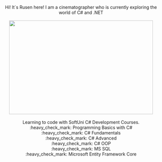 <p align="center">
Hi! It`s Rusen here! I am a cinematographer who is currently exploring the world of C# and .NET  <br />
  <br />
  <img width="460" height="300" src="https://media.giphy.com/media/ZVik7pBtu9dNS/giphy.gif"><br />
  <br />
  Learning to code with SoftUni C# Development Courses.<br />
:heavy_check_mark:  Programming Basics with C#<br />
:heavy_check_mark:  C# Fundamentals<br />
:heavy_check_mark:  C# Advanced<br />
:heavy_check_mark:  C# OOP<br />
:heavy_check_mark:  MS SQL <br />
:heavy_check_mark:  Microsoft Entity Framework Core <br />
</p>

<!--
**rusenminchev/rusenminchev** is a ✨ _special_ ✨ repository because its `README.md` (this file) appears on your GitHub profile.

Here are some ideas to get you started:

- 🔭 I’m currently working on ...
- 🌱 I’m currently learning ...
- 👯 I’m looking to collaborate on ...
- 🤔 I’m looking for help with ...
- 💬 Ask me about ...
- 📫 How to reach me: ...
- 😄 Pronouns: ...
- ⚡ Fun fact: ...
-->
